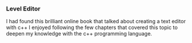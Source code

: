 ### Level Editor

I had found this brilliant online book that talked about creating a text editor with c++
I enjoyed following the few chapters that covered this topic to deepen my knowledge with the c++ programming language.
